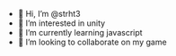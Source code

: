- 👋 Hi, I’m @strht3
- 👀 I’m interested in unity
- 🌱 I’m currently learning javascript
- 💞️ I’m looking to collaborate on my game

<!---
strht3/strht3 is a ✨ special ✨ repository because its `README.md` (this file) appears on your GitHub profile.
You can click the Preview link to take a look at your changes.
--->
